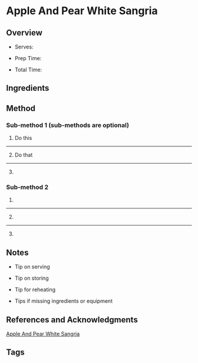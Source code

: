 # Apple And Pear White Sangria

## Overview

- Serves:

- Prep Time:

- Total Time:

## Ingredients



## Method

### Sub-method 1 (sub-methods are optional)

1. Do this
---
2. Do that
---
3.

### Sub-method 2

1.
---
2.
---
3.

## Notes

- Tip on serving

- Tip on storing

- Tip for reheating

- Tips if missing ingredients or equipment

## References and Acknowledgments

[Apple And Pear White Sangria](http://www.lovegrowswild.com/2013/09/apple-and-pear-white-sangria.html)

## Tags


